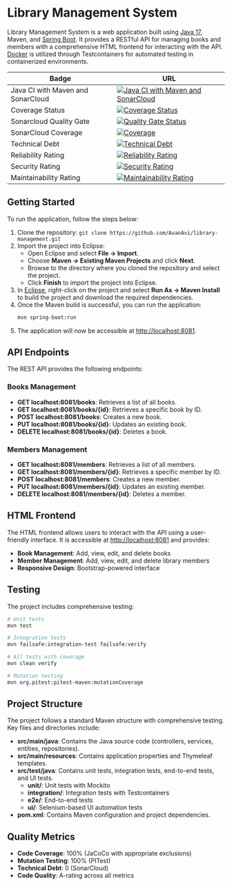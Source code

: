 # Library Management System

Library Management System is a web application built using [Java 17](https://www.oracle.com/java/technologies/javase/jdk17-archive-downloads.html), Maven, and [Spring Boot](https://start.spring.io/). It provides a RESTful API for managing books and members with a comprehensive HTML frontend for interacting with the API. [Docker](https://www.docker.com/products/docker-desktop/) is utilized through Testcontainers for automated testing in containerized environments.

| Badge                                                     | URL                                                                                           |
|-----------------------------------------------------------|-----------------------------------------------------------------------------------------------|
| Java CI with Maven and SonarCloud                        | [![Java CI with Maven and SonarCloud](https://github.com/AvanAvi/library-management/workflows/Java%20CI%20with%20Maven%20and%20SonarCloud/badge.svg)](https://github.com/AvanAvi/library-management/actions/workflows/maven.yml) |
| Coverage Status                                           | [![Coverage Status](https://coveralls.io/repos/github/AvanAvi/library-management/badge.svg?branch=main)](https://coveralls.io/github/AvanAvi/library-management?branch=main) |
| Sonarcloud Quality Gate                                  | [![Quality Gate Status](https://sonarcloud.io/api/project_badges/measure?project=AvanAvi_library-management&metric=alert_status)](https://sonarcloud.io/summary/new_code?id=AvanAvi_library-management) |
| SonarCloud Coverage                                       | [![Coverage](https://sonarcloud.io/api/project_badges/measure?project=AvanAvi_library-management&metric=coverage)](https://sonarcloud.io/summary/new_code?id=AvanAvi_library-management) |
| Technical Debt                                           | [![Technical Debt](https://sonarcloud.io/api/project_badges/measure?project=AvanAvi_library-management&metric=sqale_index)](https://sonarcloud.io/summary/new_code?id=AvanAvi_library-management) |
| Reliability Rating                                       | [![Reliability Rating](https://sonarcloud.io/api/project_badges/measure?project=AvanAvi_library-management&metric=reliability_rating)](https://sonarcloud.io/summary/new_code?id=AvanAvi_library-management) |
| Security Rating                                          | [![Security Rating](https://sonarcloud.io/api/project_badges/measure?project=AvanAvi_library-management&metric=security_rating)](https://sonarcloud.io/summary/new_code?id=AvanAvi_library-management) |
| Maintainability Rating                                   | [![Maintainability Rating](https://sonarcloud.io/api/project_badges/measure?project=AvanAvi_library-management&metric=sqale_rating)](https://sonarcloud.io/summary/new_code?id=AvanAvi_library-management) |

## Getting Started

To run the application, follow the steps below:

1. Clone the repository: `git clone https://github.com/AvanAvi/library-management.git`
2. Import the project into Eclipse:
   - Open Eclipse and select **File -> Import**.
   - Choose **Maven -> Existing Maven Projects** and click **Next**.
   - Browse to the directory where you cloned the repository and select the project.
   - Click **Finish** to import the project into Eclipse.
3. In [Eclipse](https://www.eclipse.org/downloads/packages/), right-click on the project and select **Run As -> Maven Install** to build the project and download the required dependencies.
4. Once the Maven build is successful, you can run the application:
   ```bash
   mvn spring-boot:run
   ```
5. The application will now be accessible at [http://localhost:8081](http://localhost:8081).

## API Endpoints

The REST API provides the following endpoints:

### Books Management
- **GET localhost:8081/books**: Retrieves a list of all books.
- **GET localhost:8081/books/{id}**: Retrieves a specific book by ID.
- **POST localhost:8081/books**: Creates a new book.
- **PUT localhost:8081/books/{id}**: Updates an existing book.
- **DELETE localhost:8081/books/{id}**: Deletes a book.

### Members Management
- **GET localhost:8081/members**: Retrieves a list of all members.
- **GET localhost:8081/members/{id}**: Retrieves a specific member by ID.
- **POST localhost:8081/members**: Creates a new member.
- **PUT localhost:8081/members/{id}**: Updates an existing member.
- **DELETE localhost:8081/members/{id}**: Deletes a member.

## HTML Frontend

The HTML frontend allows users to interact with the API using a user-friendly interface. It is accessible at [http://localhost:8081](http://localhost:8081) and provides:

- **Book Management**: Add, view, edit, and delete books
- **Member Management**: Add, view, edit, and delete library members
- **Responsive Design**: Bootstrap-powered interface

## Testing

The project includes comprehensive testing:

```bash
# Unit tests
mvn test

# Integration tests
mvn failsafe:integration-test failsafe:verify

# All tests with coverage
mvn clean verify

# Mutation testing
mvn org.pitest:pitest-maven:mutationCoverage
```

## Project Structure

The project follows a standard Maven structure with comprehensive testing. Key files and directories include:

- **src/main/java**: Contains the Java source code (controllers, services, entities, repositories).
- **src/main/resources**: Contains application properties and Thymeleaf templates.
- **src/test/java**: Contains unit tests, integration tests, end-to-end tests, and UI tests.
  - **unit/**: Unit tests with Mockito
  - **integration/**: Integration tests with Testcontainers
  - **e2e/**: End-to-end tests
  - **ui/**: Selenium-based UI automation tests
- **pom.xml**: Contains Maven configuration and project dependencies.

## Quality Metrics

- **Code Coverage**: 100% (JaCoCo with appropriate exclusions)
- **Mutation Testing**: 100% (PITest)
- **Technical Debt**: 0 (SonarCloud)
- **Code Quality**: A-rating across all metrics
